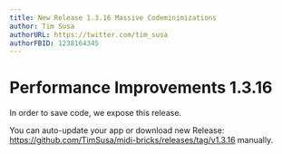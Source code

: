 ```yaml
---
title: New Release 1.3.16 Massive Codeminimizations
author: Tim Susa
authorURL: https://twitter.com/tim_susa
authorFBID: 1238164345
---
```


# Performance Improvements 1.3.16

In order to save code, we expose this release.

You can auto-update your app or download new Release: https://github.com/TimSusa/midi-bricks/releases/tag/v1.3.16 manually.

